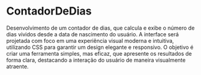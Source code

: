 # ContadorDeDias
Desenvolvimento de um contador de dias, que calcula e exibe o número de dias vividos desde a data de nascimento do usuário. A interface será projetada com foco em uma experiência visual moderna e intuitiva, utilizando CSS para garantir um design elegante e responsivo. O objetivo é criar uma ferramenta simples, mas eficaz, que apresente os resultados de forma clara, destacando a interação do usuário de maneira visualmente atraente.

